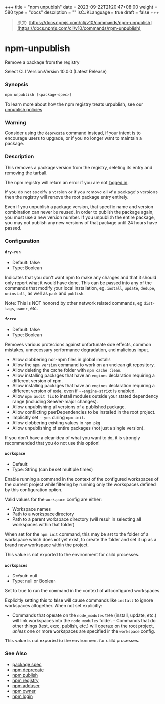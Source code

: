 +++
title = "npm unpublish"
date = 2023-09-22T21:20:47+08:00
weight = 580
type = "docs"
description = ""
isCJKLanguage = true
draft = false
+++

> 原文: [https://docs.npmjs.com/cli/v10/commands/npm-unpublish](https://docs.npmjs.com/cli/v10/commands/npm-unpublish)

# npm-unpublish

Remove a package from the registry

Select CLI Version:Version 10.0.0 (Latest Release)

### Synopsis



```bash
npm unpublish [<package-spec>]
```

To learn more about how the npm registry treats unpublish, see our [unpublish policies](https://docs.npmjs.com/policies/unpublish)

### Warning

Consider using the [`deprecate`](https://docs.npmjs.com/cli/v10/commands/npm-deprecate) command instead, if your intent is to encourage users to upgrade, or if you no longer want to maintain a package.

### Description

This removes a package version from the registry, deleting its entry and removing the tarball.

The npm registry will return an error if you are not [logged in](https://docs.npmjs.com/cli/v10/commands/npm-adduser).

If you do not specify a version or if you remove all of a package's versions then the registry will remove the root package entry entirely.

Even if you unpublish a package version, that specific name and version combination can never be reused. In order to publish the package again, you must use a new version number. If you unpublish the entire package, you may not publish any new versions of that package until 24 hours have passed.

### Configuration

#### `dry-run`

- Default: false
- Type: Boolean

Indicates that you don't want npm to make any changes and that it should only report what it would have done. This can be passed into any of the commands that modify your local installation, eg, `install`, `update`, `dedupe`, `uninstall`, as well as `pack` and `publish`.

Note: This is NOT honored by other network related commands, eg `dist-tags`, `owner`, etc.

#### `force`

- Default: false
- Type: Boolean

Removes various protections against unfortunate side effects, common mistakes, unnecessary performance degradation, and malicious input.

- Allow clobbering non-npm files in global installs.
- Allow the `npm version` command to work on an unclean git repository.
- Allow deleting the cache folder with `npm cache clean`.
- Allow installing packages that have an `engines` declaration requiring a different version of npm.
- Allow installing packages that have an `engines` declaration requiring a different version of `node`, even if `--engine-strict` is enabled.
- Allow `npm audit fix` to install modules outside your stated dependency range (including SemVer-major changes).
- Allow unpublishing all versions of a published package.
- Allow conflicting peerDependencies to be installed in the root project.
- Implicitly set `--yes` during `npm init`.
- Allow clobbering existing values in `npm pkg`
- Allow unpublishing of entire packages (not just a single version).

If you don't have a clear idea of what you want to do, it is strongly recommended that you do not use this option!

#### `workspace`

- Default:
- Type: String (can be set multiple times)

Enable running a command in the context of the configured workspaces of the current project while filtering by running only the workspaces defined by this configuration option.

Valid values for the `workspace` config are either:

- Workspace names
- Path to a workspace directory
- Path to a parent workspace directory (will result in selecting all workspaces within that folder)

When set for the `npm init` command, this may be set to the folder of a workspace which does not yet exist, to create the folder and set it up as a brand new workspace within the project.

This value is not exported to the environment for child processes.

#### `workspaces`

- Default: null
- Type: null or Boolean

Set to true to run the command in the context of **all** configured workspaces.

Explicitly setting this to false will cause commands like `install` to ignore workspaces altogether. When not set explicitly:

- Commands that operate on the `node_modules` tree (install, update, etc.) will link workspaces into the `node_modules` folder. - Commands that do other things (test, exec, publish, etc.) will operate on the root project, *unless* one or more workspaces are specified in the `workspace` config.

This value is not exported to the environment for child processes.

### See Also

- [package spec](https://docs.npmjs.com/cli/v10/using-npm/package-spec)
- [npm deprecate](https://docs.npmjs.com/cli/v10/commands/npm-deprecate)
- [npm publish](https://docs.npmjs.com/cli/v10/commands/npm-publish)
- [npm registry](https://docs.npmjs.com/cli/v10/using-npm/registry)
- [npm adduser](https://docs.npmjs.com/cli/v10/commands/npm-adduser)
- [npm owner](https://docs.npmjs.com/cli/v10/commands/npm-owner)
- [npm login](https://docs.npmjs.com/cli/v10/commands/npm-adduser)
